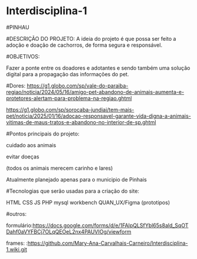 # Interdisciplina-1

#PINHAU

#DESCRIÇÃO DO PROJETO:
A ideia do projeto é que possa ser feito a adoção e doação de cachorros, de forma segura e responsável.

#OBJETIVOS:

Fazer a ponte entre os doadores e adotantes e sendo também uma solução digital para a propagação das informações do pet.

#Dores:
https://g1.globo.com/sp/vale-do-paraiba-regiao/noticia/2024/05/16/amigo-pet-abandono-de-animais-aumenta-e-protetores-alertam-para-problema-na-regiao.ghtml

https://g1.globo.com/sp/sorocaba-jundiai/tem-mais-pet/noticia/2025/01/16/adocao-responsavel-garante-vida-digna-a-animais-vitimas-de-maus-tratos-e-abandono-no-interior-de-sp.ghtml




#Pontos principais do projeto:

cuidado aos animais

evitar doeças

(todos os animais merecem carinho e lares)

Atualmente planejado apenas para o municipio de Pinhais





#Tecnologias que serão usadas para a criação do site:

HTML
CSS
JS
PHP
mysql workbench
QUAN_UX/Figma (prototipos)

#outros:

formulário:https://docs.google.com/forms/d/e/1FAIpQLSfYbl65s8ald_SqOTDahf0aVYFBCj7OLqQEOeL2nx4PAUVIOg/viewform

frames:
:https://github.com/Mary-Ana-Carvalhais-Carneiro/Interdisciplina-1.wiki.git








